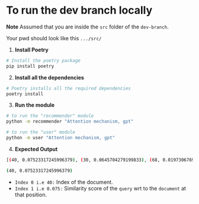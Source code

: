 # To run the dev branch locally

**Note** Assumed that you are inside the `src` folder of the `dev-branch`.

Your pwd should look like this `.../src/`

1. **Install Poetry**

```bash
# Install the poetry package
pip install poetry
```

2. **Install all the dependencies**

```bash
# Poetry installs all the required dependencies
poetry install
```

3. **Run the module**

```bash
# to run the "recommender" module
python -m recommender "Attention mechanism, gpt"

# to run the "user" module
python -m user "Attention mechanism, gpt"
```

4. **Expected Output**

```bash
[(40, 0.07523317245996379), (30, 0.0645704279199833), (68, 0.019730676950393673), (66, 0.01706847010186102), (88, 0.01676402091510068), (9, 0.015864706383126106), (5, 0.012539847098876067), (2, 0.011670485300686375), (84, 0.009874931918079605), (51, 0.009075828413454008)]
```

```bash
(40, 0.07523317245996379)
```

- `Index 0 i.e 40:` Index of the document.
- `Index 1 i.e 0.075:` Similarity score of the `query` wrt to the `document` at that position.
